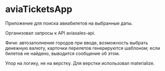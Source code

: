 # aviaTicketsApp
Приложение для поиска авиабилетов на выбранные даты.

Организовал запросы к API aviasales-api.


Фичи: автозаполнение городов при вводе, возможность выбрать денежную валюту, карточки перелетов генерируются шаблоном; если билетов не найдено, выводится сообщение об этом.

Упор на логику, не на верстку. Для верстки использовал materialize.
